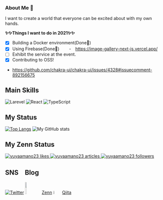 ### About Me 👋

I want to create a world that everyone can be excited about with my own hands.

**✨✨Things I want to do in 2021✨✨**<br>
- [x] Building a Docker environment(Done💪)
- [x] Using Firebase(Done💪)
　　-　https://image-gallery-next-js.vercel.app/ 
- [ ] Exhibit the service at the event.
- [x] Contributing to OSS!
 - https://github.com/chakra-ui/chakra-ui/issues/4328#issuecomment-892156675


## Main Skills

![Larevel](https://www.vectorlogo.zone/logos/laravel/laravel-icon.svg)
![React](https://www.vectorlogo.zone/logos/reactjs/reactjs-icon.svg)
![TypeScript](https://www.vectorlogo.zone/logos/typescriptlang/typescriptlang-icon.svg)

## My Status

[![Top Langs](https://github-readme-stats.vercel.app/api/top-langs/?username=yuyaamano23&layout=compact)](https://github.com/yuyaamano23)
![My GitHub stats](https://github-readme-stats.vercel.app/api?username=yuyaamano23&show_icons=true&theme=flag-india)

## My Zenn Status
<!-- Like のバッジ -->
  <a href="https://zenn.dev/yuyaamano23">
    <img src="https://zenn.badge.nikaera.com/s/yuyaamano23/likes?style=plastic" alt="yuyaamano23 likes" />
  </a>

  <!-- Articles のバッジ -->
  <a href="https://zenn.dev/yuyaamano23/articles">
    <img src="https://zenn.badge.nikaera.com/s/yuyaamano23/articles?style=plastic" alt="yuyaamano23 articles" />
  </a>

  <!-- Followers のバッジ -->
  <a href="https://zenn.dev/yuyaamano23/followers">
    <img src="https://zenn.badge.nikaera.com/s/yuyaamano23/followers?style=plastic" alt="yuyaamano23 followers" />
  </a>

## SNS　Blog

[![Twitter](https://www.vectorlogo.zone/logos/twitter/twitter-ar21.svg)](https://twitter.com/Yuya2218)
<img src="https://user-images.githubusercontent.com/58542696/107915561-0f7d7080-6fa8-11eb-97f3-0f92cdb4ca71.png" width="10%">
[Zenn](https://zenn.dev/yuyaamano23)
<img src="https://user-images.githubusercontent.com/58542696/107916312-73ecff80-6fa9-11eb-8c7d-f60763c7374c.png" width="5%">
[Qiita](https://qiita.com/Yuya2218)
